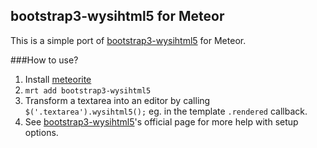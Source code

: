 ## bootstrap3-wysihtml5 for Meteor

This is a simple port of [bootstrap3-wysihtml5](https://github.com/schnawel007/bootstrap3-wysihtml5) for Meteor.

###How to use?

1. Install [meteorite](https://github.com/oortcloud/meteorite)
2. `mrt add bootstrap3-wysihtml5`
3. Transform a textarea into an editor by calling `$('.textarea').wysihtml5();` eg. in the template `.rendered` callback.
4. See [bootstrap3-wysihtml5](https://github.com/schnawel007/bootstrap3-wysihtml5/)'s official page for more help with setup options.
